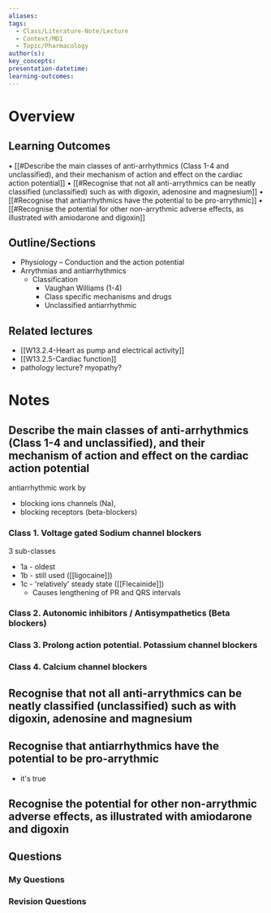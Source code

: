 ```yaml
---
aliases: 
tags:
  - Class/Literature-Note/Lecture
  - Context/MD1
  - Topic/Pharmacology
author(s): 
key_concepts: 
presentation-datetime: 
learning-outcomes:
---
```



# Overview
## Learning Outcomes
• [[#Describe the main classes of anti-arrhythmics (Class 1-4 and unclassified), and their mechanism of action and effect on the cardiac action potential]]
• [[#Recognise that not all anti-arrythmics can be neatly classified (unclassified) such as with digoxin, adenosine and magnesium]]
• [[#Recognise that antiarrhythmics have the potential to be pro-arrythmic]]
• [[#Recognise the potential for other non-arrythmic adverse effects, as illustrated with amiodarone and digoxin]]

## Outline/Sections
- Physiology – Conduction and the action potential
- Arrythmias and antiarrhythmics
	- Classification
		- Vaughan Williams (1-4)
		- Class specific mechanisms and drugs
		- Unclassified antiarrhythmic
## Related lectures
- [[W13.2.4-Heart as pump and electrical activity]]
- [[W13.2.5-Cardiac function]]
- pathology lecture? myopathy?


# Notes

## Describe the main classes of anti-arrhythmics (Class 1-4 and unclassified), and their mechanism of action and effect on the cardiac action potential

antiarrhythmic work by 
- blocking ions channels (Na),
- blocking receptors (beta-blockers)

### Class 1. Voltage gated **Sodium channel blockers**
3 sub-classes
- 1a - oldest
- 1b - still used ([[ligocaine]])
- 1c - 'relatively' steady state ([[Flecainide]])
	- Causes lengthening of PR and QRS intervals

### Class 2. Autonomic inhibitors / Antisympathetics (Beta blockers)
### Class 3. Prolong action potential. Potassium channel blockers
### Class 4. Calcium channel blockers

## Recognise that not all anti-arrythmics can be neatly classified (unclassified) such as with digoxin, adenosine and magnesium

## Recognise that antiarrhythmics have the potential to be pro-arrythmic
- it's true
## Recognise the potential for other non-arrythmic adverse effects, as illustrated with amiodarone and digoxin

## Questions

### My Questions
### Revision Questions




